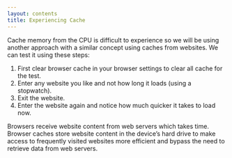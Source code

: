 ```yaml
---
layout: contents
title: Experiencing Cache
---
```


<body>
Cache memory from the CPU is difficult to experience so we will be using another approach with a similar concept using caches from websites. We can test it using these steps:
<ol>
  <li>First clear browser cache in your browser settings to clear all cache for the test.</li>
  <li>Enter any website you like and not how long it loads (using a stopwatch).</li>
  <li>Exit the website.</li>
  <li>Enter the website again and notice how much quicker it takes to load now.</li>
</ol>
Browsers receive website content from web servers which takes time. Browser caches store website content in the device’s hard drive to make access to frequently visited websites more efficient and bypass the need to retrieve data from web servers.

